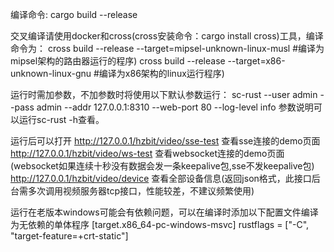 编译命令:
cargo build --release

交叉编译请使用docker和cross(cross安装命令：cargo install cross)工具，编译命令为：
cross build --release --target=mipsel-unknown-linux-musl    #编译为mipsel架构的路由器运行的程序)
cross build --release --target=x86-unknown-linux-gnu    #编译为x86架构的linux运行程序)

运行时需加参数，不加参数时将使用以下默认参数运行：
sc-rust --user admin --pass admin --addr 127.0.0.1:8310 --web-port 80 --log-level info
参数说明可以运行sc-rust -h查看。

运行后可以打开
http://127.0.0.1/hzbit/video/sse-test 查看sse连接的demo页面
http://127.0.0.1/hzbit/video/ws-test 查看websocket连接的demo页面(websocket如果连续十秒没有数据会发一条keepalive包,sse不发keepalive包)
http://127.0.0.1/hzbit/video/device 查看全部设备信息(返回json格式，此接口后台需多次调用视频服务器tcp接口，性能较差，不建议频繁使用)

运行在老版本windows可能会有依赖问题，可以在编译时添加以下配置文件编译为无依赖的单体程序
[target.x86_64-pc-windows-msvc]
rustflags = ["-C", "target-feature=+crt-static"]
